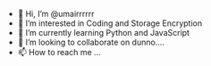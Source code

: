 - 👋 Hi, I’m @umairrrrrr
- 👀 I’m interested in Coding and Storage Encryption
- 🌱 I’m currently learning Python and JavaScript
- 💞️ I’m looking to collaborate on dunno....
- 📫 How to reach me ...

<!---
umairrrrrr/umairrrrrr is a ✨ special ✨ repository because its `README.md` (this file) appears on your GitHub profile.
You can click the Preview link to take a look at your changes.
--->
